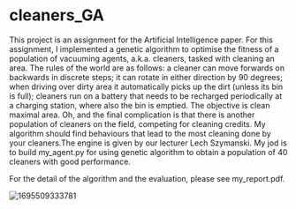 # cleaners_GA
This project is an assignment for the Artificial Intelligence paper. For this assignment, 
I implemented a genetic algorithm to optimise the fitness of a
population of vacuuming agents, a.k.a. cleaners, tasked with cleaning an area. The rules
of the world are as follows: a cleaner can move forwards on backwards in discrete steps; it
can rotate in either direction by 90 degrees; when driving over dirty area it automatically
picks up the dirt (unless its bin is full); cleaners run on a battery that needs to be recharged
periodically at a charging station, where also the bin is emptied. The objective is clean
maximal area. Oh, and the final complication is that there is another population of cleaners
on the field, competing for cleaning credits. My algorithm should find behaviours that
lead to the most cleaning done by your cleaners.The engine is given by our lecturer Lech Szymanski. 
My jod is to build my_agent.py for using genetic algorithm to obtain a population of
40 cleaners with good performance. 

For the detail of the algorithm and the evaluation, please see my_report.pdf. 

![1695509333781](https://github.com/guangjieguo/cleaners_GA/assets/145815863/b1317442-28bf-49d5-a385-e7861dde3761)

